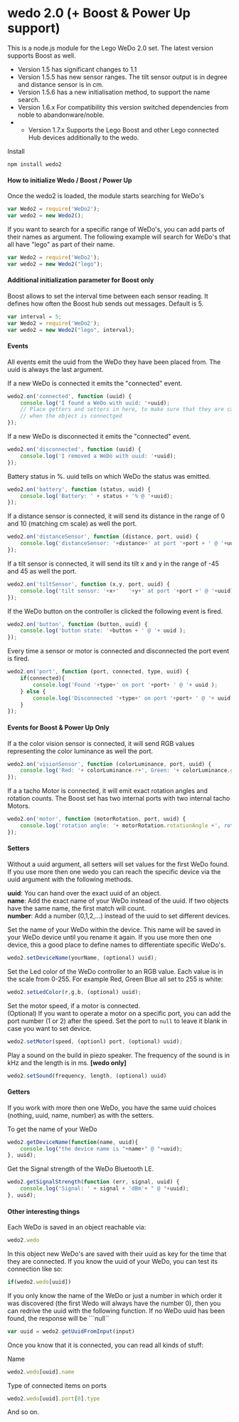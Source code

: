 # wedo 2.0 (+ Boost & Power Up support)

This is a node.js module for the Lego WeDo 2.0 set. The latest version supports Boost as well. 


+ Version 1.5 has significant changes to 1.1
+ Version 1.5.5 has new sensor ranges.
The tilt sensor output is in degree and distance sensor is in cm.
+ Version 1.5.6 has a new initialisation method, to support the name search.
+ Version 1.6.x For compatibility this version switched dependencies from noble to abandonware/noble.
+ + Version 1.7.x Supports the Lego Boost and other Lego connected Hub devices additionally to the wedo. 


Install

~~~~shell
npm install wedo2
~~~~


#### How to initialize Wedo / Boost / Power Up

Once the wedo2 is loaded, the module starts searching for WeDo's

~~~~js
var Wedo2 = require('WeDo2');
var wedo2 = new Wedo2();
~~~~

If you want to search for a specific range of WeDo's, you can add parts of their names as argument.
The following example will search for WeDo's that all have "lego" as part of their name.

~~~~js
var Wedo2 = require('WeDo2');
var wedo2 = new Wedo2("lego");
~~~~

#### Additional initialization parameter for Boost only
Boost allows to set the interval time between each sensor reading. It defines how often the Boost hub sends out messages. Default is 5. 

~~~~js
var interval = 5;
var Wedo2 = require('WeDo2');
var wedo2 = new Wedo2("lego", interval);
~~~~

#### Events

All events emit the uuid from the WeDo they have been placed from.
The uuid is always the last argument.

If a new WeDo is connected it emits the "connected" event.

~~~~js
wedo2.on('connected', function (uuid) {
    console.log('I found a WeDo with uuid: '+uuid);
    // Place getters and setters in here, to make sure that they are called,
    // when the object is connectged
});
~~~~

If a new WeDo is disconnected it emits the "connected" event.

~~~~js
wedo2.on('disconnected', function (uuid) {
    console.log('I removed a WeDo with uuid: '+uuid);
});
~~~~

Battery status in %. uuid tells on which WeDo the status was emitted.

~~~~js
wedo2.on('battery', function (status, uuid) {
    console.log('Battery: ' + status + '% @ '+uuid);
});
~~~~

If a distance sensor is connected, it will send its
distance in the range of 0 and 10 (matching cm scale) as well the port.

~~~~js
wedo2.on('distanceSensor', function (distance, port, uuid) {
	console.log('distanceSensor: '+distance+' at port '+port + ' @ '+uuid);
});
~~~~

If a tilt sensor is connected, it will send its
tilt x and y in the range of -45 and 45 as well the port.

~~~~js
wedo2.on('tiltSensor', function (x,y, port, uuid) {
    console.log('tilt sensor: '+x+'   '+y+' at port '+port +' @ '+uuid);
});
~~~~

If the WeDo button on the controller is clicked the following event is fired.

~~~~js
wedo2.on('button', function (button, uuid) {
	console.log('button state: '+button + ' @ '+ uuid );
});
~~~~

Every time a sensor or motor is connected and disconnected the port event is fired.

~~~~js
wedo2.on('port', function (port, connected, type, uuid) {
	if(connected){
		console.log('Found '+type+' on port '+port+ ' @ '+ uuid );
	} else {
		console.log('Disconnected '+type+' on port '+port+ ' @ '+ uuid );
	}
});
~~~~

#### Events for Boost & Power Up Only

If a the color vision sensor is connected, it will send RGB values representing the color luminance as well the port.

~~~~js
wedo2.on('visionSensor', function (colorLuminance, port, uuid) {
	console.log('Red: '+ colorLuminance.r+', Green: '+ colorLuminance.g+', Blue: '+ colorLuminance.b+' at port '+port + ' @ '+uuid);
});
~~~~


If a a tacho Motor is connected, it will emit exact rotation angles and rotation counts. The Boost set has two internal ports with two internal tacho Motors.

~~~~js
wedo2.on('motor', function (motorRotation, port, uuid) {
	console.log('rotation angle: '+ motorRotation.rotationAngle +', rotation count: '+ motorRotation.rotationCount + ' at port '+port + ' @ '+uuid);
});
~~~~

#### Setters

Without a uuid argument, all setters will set values for the first WeDo found.
If you use more then one wedo you can reach the specific device via the uuid argument with the following methods.

<b>uuid</b>: You can hand over the exact uuid of an object.<br>
<b>name</b>: Add the exact name of your WeDo instead of the uuid. If two objects have the same name, the first match will count.<br>
<b>number</b>: Add a number (0,1,2,...) instead of the uuid to set different devices.

Set the name of your WeDo within the device. This name will be saved in your WeDo device until you rename it again. If you use more then one device, this a good place to define names to differentiate specific WeDo's.

~~~~js
wedo2.setDeviceName(yourName, (optional) uuid);
~~~~

Set the Led color of the WeDo controller to an RGB value.
Each value is in the scale from 0-255.
For example Red, Green Blue all set to 255 is white:

~~~~js
wedo2.setLedColor(r,g,b, (optional) uuid);
~~~~

Set the motor speed, if a motor is connected.<br>
(Optional) If you want to operate a motor on a specific port,
you can add the port number (1 or 2) after the speed.
Set the port to ```null``` to leave it blank in case you want to set device.

~~~~js
wedo2.setMotor(speed, (optionl) port, (optional) uuid);
~~~~

Play a sound on the build in piezo speaker.
The frequency of the sound is in kHz and the length is in ms. **[wedo only]**


~~~~js
wedo2.setSound(frequency, length, (optional) uuid)
~~~~


#### Getters

If you work with more then one WeDo, you have the same uuid choices (nothing, uuid, name, number) as with the setters.		

To get the name of your WeDo

~~~~js
wedo2.getDeviceName(function(name, uuid){
    console.log("the device name is "+name+" @ "+uuid);
}, uuid);
~~~~

Get the Signal strength of the WeDo Bluetooth LE.

~~~~js
wedo2.getSignalStrength(function (err, signal, uuid) {
	console.log('Signal: ' + signal + 'dBm'+ " @ "+uuid);
}, uuid);
~~~~

#### Other interesting things

Each WeDo is saved in an object reachable via:

~~~~js
wedo2.wedo
~~~~

In this object new WeDo's are saved with their uuid as key for the time that they are connected.
If you know the uuid of your WeDo, you can test its connection like so:

~~~~js
if(wedo2.wedo[uuid])
~~~~

If you only know the name of the WeDo or just a number in which order it was discovered (the first Wedo will always have the number 0),
then you can redrive the uuid with the following function. If no WeDo uuid has been found, the response will be ```null``

~~~~js
var uuid = wedo2.getUuidFromInput(input)
~~~~

Once you know that it is connected, you can read all kinds of stuff:

Name

~~~~js
wedo2.wedo[uuid].name
~~~~

Type of connected items on ports

~~~~js
wedo2.wedo[uuid].port[0].type
~~~~

And so on.
